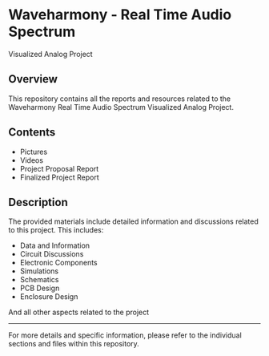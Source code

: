 # Waveharmony - Real Time Audio Spectrum 
Visualized Analog Project

## Overview
This repository contains all the reports and resources related to the Waveharmony Real Time Audio Spectrum Visualized Analog Project. 

## Contents
- Pictures
- Videos
- Project Proposal Report
- Finalized Project Report

## Description
The provided materials include detailed information and discussions related to this project. This includes:

- Data and Information
- Circuit Discussions
- Electronic Components
- Simulations
- Schematics
- PCB Design
- Enclosure Design

And all other aspects related to the project

---

For more details and specific information, please refer to the individual sections and files within this repository.
